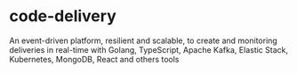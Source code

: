 # code-delivery
An event-driven platform, resilient and scalable, to create and monitoring deliveries in real-time with Golang, TypeScript, Apache Kafka, Elastic Stack, Kubernetes, MongoDB, React and others tools
